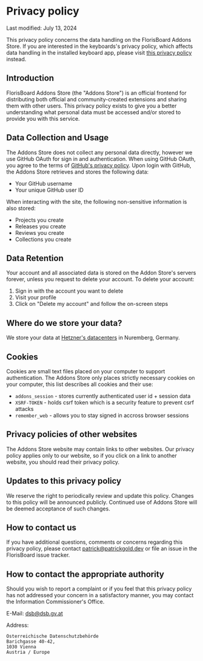 # Privacy policy

Last modified: July 13, 2024

This privacy policy concerns the data handling on the FlorisBoard Addons Store. If you are interested in the keyboards's privacy policy, which affects data handling in the installed keyboard app, please visit [this privacy policy](https://florisboard.org/legal/privacy/) instead.

## Introduction

FlorisBoard Addons Store (the "Addons Store") is an official frontend for distributing both official and community-created extensions and sharing them with other users. This privacy policy exists to give you a better understanding what personal data must be accessed and/or stored to provide you with this service.

## Data Collection and Usage

The Addons Store does not collect any personal data directly, however we use GitHub OAuth for sign in and authentication. When using GitHub OAuth, you agree to the terms of [GitHub's privacy policy](https://docs.github.com/en/site-policy/privacy-policies/github-general-privacy-statement). Upon login with GitHub, the Addons Store retrieves and stores the following data:

- Your GitHub username
- Your unique GitHub user ID

When interacting with the site, the following non-sensitive information is also stored:

- Projects you create
- Releases you create
- Reviews you create
- Collections you create

## Data Retention

Your account and all associated data is stored on the Addon Store's servers forever, unless you request to delete your account. To delete your account:

1. Sign in with the account you want to delete
2. Visit your profile
3. Click on "Delete my account" and follow the on-screen steps

## Where do we store your data?

We store your data at [Hetzner's datacenters](https://www.hetzner.com/de/unternehmen/rechenzentrum/) in Nuremberg, Germany.

## Cookies

Cookies are small text files placed on your computer to support authentication. The Addons Store only places strictly necessary cookies on your computer, this list describes all cookies and their use:

- `addons_session` - stores currently authenticated user id + session data
- `XSRF-TOKEN` - holds csrf token which is a security feature to prevent csrf attacks
- `remember_web` - allows you to stay signed in accross browser sessions

## Privacy policies of other websites

The Addons Store website may contain links to other websites. Our privacy policy applies only to our website, so if you click on a link to another website, you should read their privacy policy.

## Updates to this privacy policy

We reserve the right to periodically review and update this policy. Changes to this policy will be announced publicly. Continued use of Addons Store will be deemed acceptance of such changes.

## How to contact us

If you have additional questions, comments or concerns regarding this privacy policy, please contact [patrick@patrickgold.dev](mailto:patrick@patrickgold.dev) or file an issue in the FlorisBoard issue tracker.

## How to contact the appropriate authority

Should you wish to report a complaint or if you feel that this privacy policy has not addressed your concern in a satisfactory manner, you may contact the Information Commissioner's Office.

E-Mail: [dsb@dsb.gv.at](mailto:dsb@dsb.gv.at)

Address:

```
Österreichische Datenschutzbehörde
Barichgasse 40-42,
1030 Vienna
Austria / Europe
```
